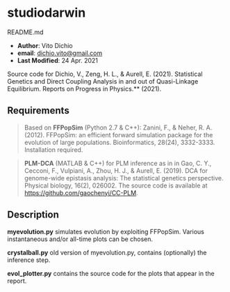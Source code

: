 # studiodarwin

README.md
* **Author**: Vito Dichio
* **email**: dichio.vito@gmail.com
* **Last Modified**: 24 Apr. 2021

Source code for Dichio, V., Zeng, H. L., & Aurell, E. (2021). Statistical Genetics and Direct Coupling Analysis in and out of Quasi-Linkage Equilibrium. Reports on Progress in Physics.** (2021).

Requirements
------------------
> Based on **FFPopSim** (Python 2.7 & C++): Zanini, F., & Neher, R. A. (2012). FFPopSim: an efficient forward simulation package for the evolution of large populations. Bioinformatics, 28(24), 3332-3333. Installation required.

> **PLM-DCA** (MATLAB & C++) for PLM inference as in in Gao, C. Y., Cecconi, F., Vulpiani, A., Zhou, H. J., & Aurell, E. (2019). DCA for genome-wide epistasis analysis: The statistical genetics perspective. Physical biology, 16(2), 026002. The source code is available at https://github.com/gaochenyi/CC-PLM. 

Description
---------------
**myevolution.py** simulates  evolution by exploiting FFPopSim. Various instantaneous and/or all-time plots can be chosen.

**crystalball.py** old version of myevolution.py, contains (optionally) the inference step. 

**evol_plotter.py** contains the source code for the plots that appear in the report.

